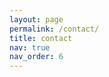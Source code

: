 ```yaml
---
layout: page
permalink: /contact/
title: contact
nav: true
nav_order: 6
---
```


<!-- <iframe src="https://www.google.com/maps/embed?pb=!1m18!1m12!1m3!1d7211.91083618814!2d127.04552182066026!3d37.60212874953666!2m3!1f0!2f0!3f0!3m2!1i1024!2i768!4f13.1!3m3!1m2!1s0x357cbb7cd6ae2e13%3A0x6ad590233985143c!2z7ZWc6rWt6rO87ZWZ6riw7Iig7Jew6rWs7JuQKEtJU1Qp!5e0!3m2!1sko!2skr!4v1729137677784!5m2!1sko!2skr" width="930px" height="450" style="border:0;" allowfullscreen="" loading="lazy" referrerpolicy="no-referrer-when-downgrade"></iframe> -->